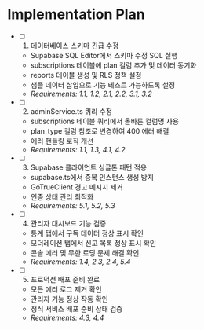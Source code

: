 # Implementation Plan

- [ ] 1. 데이터베이스 스키마 긴급 수정
  - Supabase SQL Editor에서 스키마 수정 SQL 실행
  - subscriptions 테이블에 plan 컬럼 추가 및 데이터 동기화
  - reports 테이블 생성 및 RLS 정책 설정
  - 샘플 데이터 삽입으로 기능 테스트 가능하도록 설정
  - _Requirements: 1.1, 1.2, 2.1, 2.2, 3.1, 3.2_

- [ ] 2. adminService.ts 쿼리 수정
  - subscriptions 테이블 쿼리에서 올바른 컬럼명 사용
  - plan_type 컬럼 참조로 변경하여 400 에러 해결
  - 에러 핸들링 로직 개선
  - _Requirements: 1.1, 1.3, 4.1, 4.2_

- [ ] 3. Supabase 클라이언트 싱글톤 패턴 적용
  - supabase.ts에서 중복 인스턴스 생성 방지
  - GoTrueClient 경고 메시지 제거
  - 인증 상태 관리 최적화
  - _Requirements: 5.1, 5.2, 5.3_

- [ ] 4. 관리자 대시보드 기능 검증
  - 통계 탭에서 구독 데이터 정상 표시 확인
  - 모더레이션 탭에서 신고 목록 정상 표시 확인
  - 콘솔 에러 및 무한 로딩 문제 해결 확인
  - _Requirements: 1.4, 2.3, 2.4, 5.4_

- [ ] 5. 프로덕션 배포 준비 완료
  - 모든 에러 로그 제거 확인
  - 관리자 기능 정상 작동 확인
  - 정식 서비스 배포 준비 상태 검증
  - _Requirements: 4.3, 4.4_
